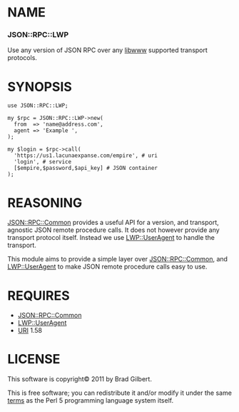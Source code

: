 # NAME

### JSON::RPC::LWP

Use any version of JSON RPC over any [libwww][] supported transport protocols.

# SYNOPSIS

    use JSON::RPC::LWP;

    my $rpc = JSON::RPC::LWP->new(
      from  => 'name@address.com',
      agent => 'Example ',
    );

    my $login = $rpc->call(
      'https://us1.lacunaexpanse.com/empire', # uri
      'login', # service
      [$empire,$password,$api_key] # JSON container
    );

# REASONING

[JSON::RPC::Common][] provides a useful API for a version, and transport,
agnostic JSON remote procedure calls.
It does not however provide any transport protocol itself.
Instead we use [LWP::UserAgent][] to handle the transport.

This module aims to provide a simple layer over
[JSON::RPC::Common][], and [LWP::UserAgent][] to make
JSON remote procedure calls easy to use.

# REQUIRES

- [JSON::RPC::Common][]
- [LWP::UserAgent][]
- [URI][] 1.58

# LICENSE

This software is copyright&copy; 2011 by Brad Gilbert.

This is free software; you can redistribute it and/or modify it under
the same [terms][license] as the Perl 5 programming language system itself.

[JSON::RPC::Common]: http://search.cpan.org/dist/JSON-RPC-Common
[LWP::UserAgent]:    http://search.cpan.org/perldoc/LWP::UserAgent
[libwww]:            http://search.cpan.org/dist/libwww-perl
[URI]:               http://search.cpan.org/perldoc/URI

[license]: https://github.com/b2gills/JSON-RPC-LWP/blob/release/LICENSE
